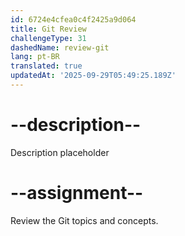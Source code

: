 ```yaml
---
id: 6724e4cfea0c4f2425a9d064
title: Git Review
challengeType: 31
dashedName: review-git
lang: pt-BR
translated: true
updatedAt: '2025-09-29T05:49:25.189Z'
---
```


# --description--

Description placeholder

# --assignment--

Review the Git topics and concepts.
